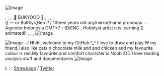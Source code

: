 ![Image](https://github.com/user-attachments/assets/801df1aa-e84d-4a86-9a2e-9d2bb677f89e)

 ,  ,  ,  ,🌻 BUKYOOO 🧩 ,  ,  ,  ,    
(( — or Bulfkys,Ben _!!_   / 13teen years old
any/mirror/name pronouns. . . Agender 
Indonesia GMT+7 - ID/ENG , Hobbiyst artist
 n is learning 2 animated!! , , ,  ![Image](https://github.com/user-attachments/assets/f1711d92-c2aa-4806-a0f0-2dd603776b37)

![Image](https://github.com/user-attachments/assets/e9855df0-31a1-432b-b8f4-f84e23a09b5d)—( Hhihij welcome to my GitHub ^_^ I love to draw and play W my friend,I also like cats n chocolate milk and and chicken and my favourite colour is red.My favourite and comfort character is Noob :DD I love reading analysis stuff and documentaries ![Image](https://github.com/user-attachments/assets/79fe4465-09c7-412f-8297-52988ccf0c04)

 L : :  [Strawpage](https://bukyo.straw.page) / [Twitter](https://x.com/Bukiyon?t=TdZvF9XWrTuYCiW6R7MrNw&s=09) 
